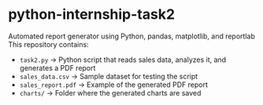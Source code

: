 # python-internship-task2
Automated report generator using Python, pandas, matplotlib, and reportlab
This repository contains:
- `task2.py` → Python script that reads sales data, analyzes it, and generates a PDF report
- `sales_data.csv` → Sample dataset for testing the script
- `sales_report.pdf` → Example of the generated PDF report
- `charts/` → Folder where the generated charts are saved

